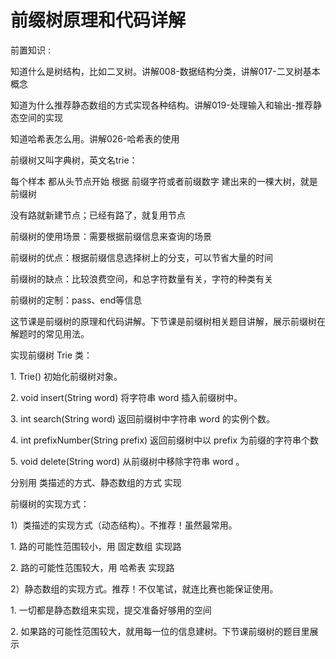# 前缀树原理和代码详解

前置知识 :

知道什么是树结构，比如二叉树。讲解008\-数据结构分类，讲解017\-二叉树基本概念

知道为什么推荐静态数组的方式实现各种结构。讲解019\-处理输入和输出\-推荐静态空间的实现

知道哈希表怎么用。讲解026\-哈希表的使用

前缀树又叫字典树，英文名trie：

每个样本 都从头节点开始 根据 前缀字符或者前缀数字 建出来的一棵大树，就是前缀树

没有路就新建节点；已经有路了，就复用节点

前缀树的使用场景：需要根据前缀信息来查询的场景

前缀树的优点：根据前缀信息选择树上的分支，可以节省大量的时间

前缀树的缺点：比较浪费空间，和总字符数量有关，字符的种类有关

前缀树的定制：pass、end等信息

这节课是前缀树的原理和代码讲解。下节课是前缀树相关题目讲解，展示前缀树在解题时的常见用法。

实现前缀树 Trie 类：

1\. Trie\(\) 初始化前缀树对象。

2\. void insert\(String word\) 将字符串 word 插入前缀树中。

3\. int search\(String word\) 返回前缀树中字符串 word 的实例个数。

4\. int prefixNumber\(String prefix\) 返回前缀树中以 prefix 为前缀的字符串个数

5\. void delete\(String word\) 从前缀树中移除字符串 word 。

分别用 类描述的方式、静态数组的方式 实现

前缀树的实现方式：

1）类描述的实现方式（动态结构）。不推荐！虽然最常用。

1\. 路的可能性范围较小，用 固定数组 实现路

2\. 路的可能性范围较大，用 哈希表 实现路

2）静态数组的实现方式。推荐！不仅笔试，就连比赛也能保证使用。

1\. 一切都是静态数组来实现，提交准备好够用的空间

2\. 如果路的可能性范围较大，就用每一位的信息建树。下节课前缀树的题目里展示


